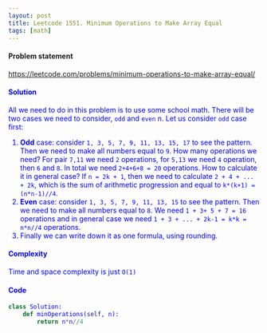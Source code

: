 ```yaml
---
layout: post
title: Leetcode 1551. Minimum Operations to Make Array Equal
tags: [math]
---
```


#### Problem statement

<a href="https://leetcode.com/problems/minimum-operations-to-make-array-equal/"> <font color = blue>https://leetcode.com/problems/minimum-operations-to-make-array-equal/

#### Solution
All we need to do in this problem is to use some school math. There will be two cases we need to consider, `odd` and `even` n. Let us consider `odd` case first:

1. **Odd** case: consider `1, 3, 5, 7, 9, 11, 13, 15, 17` to see the pattern. Then we need to make all numbers equal to `9`. How many operations we need? For pair `7,11` we need `2` operations, for `5,13` we need `4` operation, then `6` and `8`. In total we need `2+4+6+8 = 20` operations. How to calculate it in general case? If `n = 2k + 1`, then we need to calculate `2 + 4 + ... + 2k`, which is the sum of arithmetic progression and equal to `k*(k+1) = (n*n-1)//4`.
2. **Even** case: consider `1, 3, 5, 7, 9, 11, 13, 15` to see the pattern. Then we need to make all numbers equal to `8`. We need `1 + 3+ 5 + 7 = 16` operations and in general case we need `1 + 3 + ... + 2k-1 = k*k = n*n//4` operations.
3. Finally we can write down it as one formula, using rounding.

#### Complexity
Time and space complexity is just `O(1)`

#### Code
```python
class Solution:
    def minOperations(self, n):
        return n*n//4
```
